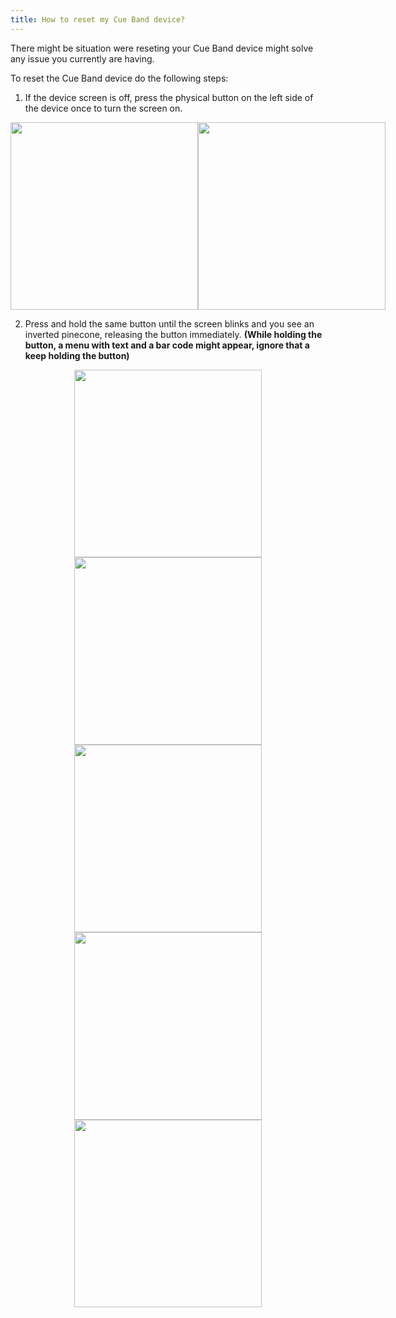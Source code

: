```yaml
---
title: How to reset my Cue Band device?
---
```


There might be situation were reseting your Cue Band device might solve any issue you currently are having.

To reset the Cue Band device do the following steps:

1) If the device screen is off, press the physical button on the left side of the device once to turn the screen on.

<div style="display: flex; justify-content: space-around">
    <img src="{{ "/assets/img/reset-1-1.jpg" | relative_url }}" style="width:auto;height:300px;"/>
    <img src="{{ "/assets/img/reset-1-2.jpg" | relative_url }}" style="width:auto;height:300px;"/>
</div>


2) Press and hold the same button until the screen blinks and you see an inverted pinecone, releasing the button immediately.
**(While holding the button, a menu with text and a bar code might appear, ignore that a keep holding the button)**
<div style="display: flex; justify-content: space-around; flex-wrap: wrap">
    <img src="{{ "/assets/img/reset-2-1.jpg" | relative_url }}" style="width:auto;height:300px;"/>
    <img src="{{ "/assets/img/reset-2-2.jpg" | relative_url }}" style="width:auto;height:300px;"/>
    <img src="{{ "/assets/img/reset-2-3.jpg" | relative_url }}" style="width:auto;height:300px;"/>
    <img src="{{ "/assets/img/reset-2-4.jpg" | relative_url }}" style="width:auto;height:300px;"/>
    <img src="{{ "/assets/img/reset-2-5.jpg" | relative_url }}" style="width:auto;height:300px;"/>
</div>


 